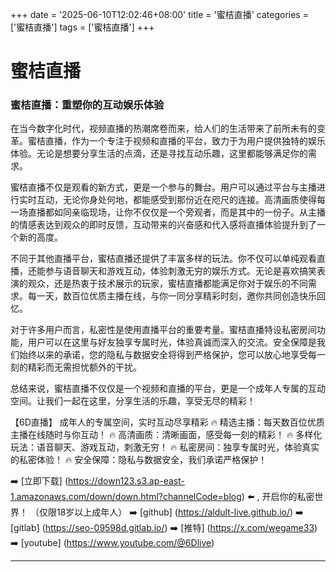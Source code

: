 +++
date = '2025-06-10T12:02:46+08:00'
title = '蜜桔直播'
categories = ['蜜桔直播']
tags = ['蜜桔直播']
+++

# 蜜桔直播

### 蜜桔直播：重塑你的互动娱乐体验

在当今数字化时代，视频直播的热潮席卷而来，给人们的生活带来了前所未有的变革。蜜桔直播，作为一个专注于视频和直播的平台，致力于为用户提供独特的娱乐体验。无论是想要分享生活的点滴，还是寻找互动乐趣，这里都能够满足你的需求。

蜜桔直播不仅是观看的新方式，更是一个参与的舞台。用户可以通过平台与主播进行实时互动，无论你身处何地，都能感受到那份近在咫尺的连接。高清画质使得每一场直播都如同亲临现场，让你不仅仅是一个旁观者，而是其中的一份子。从主播的情感表达到观众的即时反馈，互动带来的兴奋感和代入感将直播体验提升到了一个新的高度。

不同于其他直播平台，蜜桔直播还提供了丰富多样的玩法。你不仅可以单纯观看直播，还能参与语音聊天和游戏互动，体验刺激无穷的娱乐方式。无论是喜欢搞笑表演的观众，还是热衷于技术展示的玩家，蜜桔直播都能满足你对于娱乐的不同需求。每一天，数百位优质主播在线，与你一同分享精彩时刻，邀你共同创造快乐回忆。

对于许多用户而言，私密性是使用直播平台的重要考量。蜜桔直播特设私密房间功能，用户可以在这里与好友独享专属时光，体验真诚而深入的交流。安全保障是我们始终以来的承诺，您的隐私与数据安全将得到严格保护，您可以放心地享受每一刻的精彩而无需担忧额外的干扰。

总结来说，蜜桔直播不仅仅是一个视频和直播的平台，更是一个成年人专属的互动空间。让我们一起在这里，分享生活的乐趣，享受无尽的精彩！

【6D直播】
成年人的专属空间，实时互动尽享精彩
🔥 精选主播：每天数百位优质主播在线随时与你互动！
🔥 高清画质：清晰画面，感受每一刻的精彩！
🔥 多样化玩法：语音聊天、游戏互动，刺激无穷！
🔥 私密房间：独享专属时光，体验真实的私密体验！
🔥 安全保障：隐私与数据安全，我们承诺严格保护！

➡️ [立即下载] (https://down123.s3.ap-east-1.amazonaws.com/down/down.html?channelCode=blog) ⬅️ , 开启你的私密世界！ 
（仅限18岁以上成年人）
➡️ [github] (https://aldult-live.github.io/)
➡️ [gitlab] (https://seo-09598d.gitlab.io/)
➡️ [推特] (https://x.com/wegame33)
➡️ [youtube] (https://www.youtube.com/@6Dlive)

---
